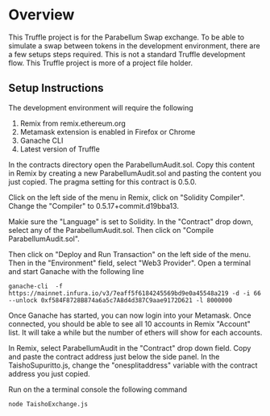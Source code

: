 # Overview

This Truffle project is for the Parabellum Swap exchange.  To be able to simulate a swap between tokens in the development environment, there are a few setups steps required.  This is not a standard Truffle development flow.  This Truffle project is more of a project file holder.

## Setup Instructions

The development environment will require the following

1. Remix from remix.ethereum.org
2. Metamask extension is enabled in Firefox or Chrome
3. Ganache CLI
4. Latest version of Truffle

In the contracts directory open the ParabellumAudit.sol.  Copy this content in Remix by creating a new ParabellumAudit.sol and pasting the content you just copied.  The pragma setting for this contract is 0.5.0. 

Click on the left side of the menu in Remix, click on "Solidity Compiler".  Change the "Compiler" to 0.5.17+commit.d19bba13.

Makie sure the "Language" is set to Solidity.  In the "Contract" drop down, select any of the ParabellumAudit.sol.  Then click on "Compile ParabellumAudit.sol".

Then click on "Deploy and Run Transaction" on the left side of the menu.  Then in the "Environment" field, select "Web3 Provider".  Open a terminal and start Ganache with the following line

```
ganache-cli  -f https://mainnet.infura.io/v3/7eaff5f6184245569bd9e0a45548a219 -d -i 66 --unlock 0xf584F8728B874a6a5c7A8d4d387C9aae9172D621 -l 8000000
```

Once Ganache has started, you can now login into your Metamask.  Once connected, you should be able to see all 10 accounts in Remix "Account" list.  It will take a while but the number of ethers will show for each accounts.

In Remix, select ParabellumAudit in the "Contract" drop down field.  Copy and paste the contract address just below the side panel.  In the TaishoSupuritto.js, change the "onesplitaddress" variable with the contract address you just copied.

Run on the a terminal console the following command

````
node TaishoExchange.js
````

